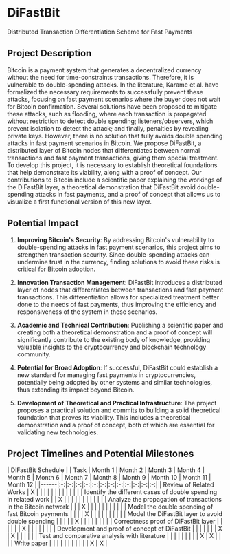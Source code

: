 # DiFastBit

Distributed Transaction Differentiation Scheme for Fast Payments

## Project Description

Bitcoin is a payment system that generates a decentralized currency without the need for time-constraints transactions. Therefore, it is vulnerable to double-spending attacks. In the literature, Karame et al. have formalized the necessary requirements to successfully prevent these attacks, focusing on fast payment scenarios where the buyer does not wait for Bitcoin confirmation. Several solutions have been proposed to mitigate these attacks, such as flooding, where each transaction is propagated without restriction to detect double spending; listeners/observers, which prevent isolation to detect the attack; and finally, penalties by revealing private keys. However, there is no solution that fully avoids double spending attacks in fast payment scenarios in Bitcoin. We propose DiFastBit, a distributed layer of Bitcoin nodes that differentiates between normal transactions and fast payment transactions, giving them special treatment. To develop this project, it is necessary to establish theoretical foundations that help demonstrate its viability, along with a proof of concept. Our contributions to Bitcoin include a scientific paper explaining the workings of the DiFastBit layer, a theoretical demonstration that DiFastBit avoid double-spending attacks in fast payments, and a proof of concept that allows us to visualize a first functional version of this new layer.

## Potential Impact

1. **Improving Bitcoin's Security**: By addressing Bitcoin's vulnerability to double-spending attacks in fast payment scenarios, this project aims to strengthen transaction security. Since double-spending attacks can undermine trust in the currency, finding solutions to avoid these risks is critical for Bitcoin adoption.

2. **Innovation Transaction Management**: DiFastBit introduces a distributed layer of nodes that differentiates between transactions and fast payment transactions. This differentiation allows for specialized treatment better done to the needs of fast payments, thus improving the efficiency and responsiveness of the system in these scenarios.

3. **Academic and Technical Contribution**: Publishing a scientific paper and creating both a theoretical demonstration and a proof of concept will significantly contribute to the existing body of knowledge, providing valuable insights to the cryptocurrency and blockchain technology community.

4. **Potential for Broad Adoption**: If successful, DiFastBit could establish a new standard for managing fast payments in cryptocurrencies, potentially being adopted by other systems and similar technologies, thus extending its impact beyond Bitcoin.

5. **Development of Theoretical and Practical Infrastructure**: The project proposes a practical solution and commits to building  a solid theoretical foundation that proves its viability. This includes a theoretical demonstration and a proof of concept, both of which are essential for validating new technologies.


## Project Timelines and Potential Milestones

| DiFastBit Schedule |
| Task | Month 1 | Month 2 | Month 3 | Month 4 | Month 5 | Month 6 | Month 7 | Month 8 | Month 9 | Month 10 | Month 11 | Month 12 |
|------|:-:|:-:|:-:|:-:|:-:|:-:|:-:|:-:|:-:|:-:|:-:|:-:|
| Review of Related Works                                         | X       |         |         |         |         |         |         |         |         |          |          |          |
| Identify the different cases of double spending in related work |         | X       |         |         |         |         |         |         |         |          |          |          |
| Analyze the propagation of transactions in the Bitcoin network  |         |         | X       |         |         |         |         |         |         |          |          |          |
| Model the double spending of fast Bitcoin payments              |         |         |         | X       |         |         |         |         |         |          |          |          |
| Model the DiFastBit layer to avoid double spending              |         |         |         |         | X       |         |         |         |         |          |          |          |
| Correctness proof of DiFastBit layer                            |         |         |         |         |         | X       |         |         |         |          |          |          |
| Development and proof of concept of DiFastBit                   |         |         |         |         |         |         | X       | X       |         |          |          |          |
| Test and comparative analysis with literature                   |         |         |         |         |         |         |         |         | X       | X        |          |          |
| Write paper                                                     |         |         |         |         |         |         |         |         |         |          | X        | X        |

